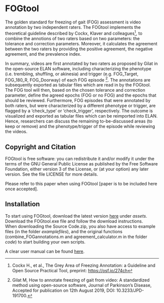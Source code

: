 # FOGtool #
The golden standard for freezing of gait (FOG) assessment is video annotation by two independent raters. The FOGtool implements the theoretical guideline described by Cockx, Klaver and colleagues[^1], to combine the annotions of two raters based on two parameters: the tolerance and correction parameters. Moreover, it calculates the agreement between the two raters by providing the positive agreement, the negative agreement, and the prevalence index.

In summary, videos are first annotated by two raters as proposed by Gilat in the open-source ELAN software, including characterizing the phenotype (i.e. trembling, shuffling, or akinesia) and trigger (e.g. FOG_Target, FOG_180_R, FOG_Doorway) of each FOG episode [^2]. The annotations are subsequently exported as tabular files which are read in by the FOGtool. The FOG tool will then, based on the chosen tolerance and correction parameter, define the agreed epochs (FOG or no FOG) and the epochs that should be reviewed. Furthermore, FOG episodes that were annotated by both raters, but were characterized by a different phenotype or trigger, are flagged by a ‘check_type’ or ‘check_trigger’, respectively. The outcome is visualized and exported as tabular files which can be reimported into ELAN. Hence, researchers can discuss the remaining to-be-discussed areas (to keep or remove) and the phenotype/trigger of the episode while reviewing the videos. 

## Copyright and Citation ##
FOGtool is free software: you can redistribute it and/or modify it under the terms of the GNU General Public License as published by the Free Software Foundation, either version 3 of the License, or (at your option) any later version. See the file LICENSE for more details.

Please refer to this paper when using FOGtool [paper is to be included here once accepted].

## Installation ## 
To start using FOGtool, download the latest version [here](https://github.com/helenacockx/FOGtool/releases/latest/) under *assets*.
Download the FOGtool.exe file and follow the download instructions. <br>
When downloading the Source Code.zip, you also have access to example files (in the folder *examplefiles*), and the original functions (combine_FOGannotations.m and agreement_calculator.m in the folder *code*) to start building your own scripts.

A clear user manual can be found [here](https://github.com/helenacockx/FOGtool/blob/main/manual/UserManual.md).

[^1]: Cockx H., et al., The Grey Area of Freezing Annotation: a Guideline and Open Source Practical Tool, preprint: https://osf.io/274ch
[^2]: Gilat M, How to annotate freezing of gait from video: A standardized method using open-source software, Journal of Parkinson’s Disease, Accepted for publication on 12th August 2019, DOI: 10.3233/JPD-191700.

